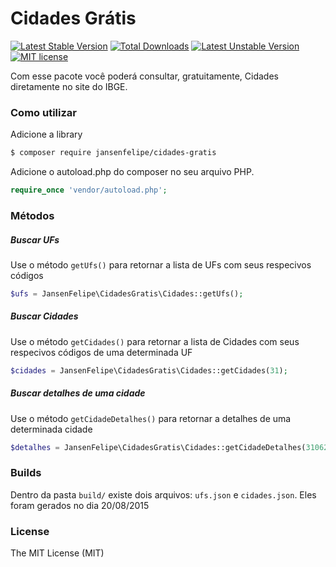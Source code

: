 # Cidades Grátis
[![Latest Stable Version](https://poser.pugx.org/jansenfelipe/cidades-gratis/v/stable.svg)](https://packagist.org/packages/jansenfelipe/cidades-gratis) 
[![Total Downloads](https://poser.pugx.org/jansenfelipe/cidades-gratis/downloads.svg)](https://packagist.org/packages/jansenfelipe/cidades-gratis) 
[![Latest Unstable Version](https://poser.pugx.org/jansenfelipe/cidades-gratis/v/unstable.svg)](https://packagist.org/packages/jansenfelipe/cidades-gratis)
[![MIT license](https://poser.pugx.org/jansenfelipe/nfephp-serialize/license.svg)](http://opensource.org/licenses/MIT)

Com esse pacote você poderá consultar, gratuitamente, Cidades diretamente no site do IBGE.

### Como utilizar

Adicione a library

```sh
$ composer require jansenfelipe/cidades-gratis
```

Adicione o autoload.php do composer no seu arquivo PHP.

```php
require_once 'vendor/autoload.php';  
```

### Métodos

##### Buscar UFs

Use o método `getUfs()` para retornar a lista de UFs com seus respecivos códigos

```php
$ufs = JansenFelipe\CidadesGratis\Cidades::getUfs();
```

##### Buscar Cidades

Use o método `getCidades()` para retornar a lista de Cidades com seus respecivos códigos de uma determinada UF

```php
$cidades = JansenFelipe\CidadesGratis\Cidades::getCidades(31);
```

##### Buscar detalhes de uma cidade

Use o método `getCidadeDetalhes()` para retornar a detalhes de uma determinada cidade

```php
$detalhes = JansenFelipe\CidadesGratis\Cidades::getCidadeDetalhes(310620);
```

### Builds

Dentro da pasta `build/` existe dois arquivos: `ufs.json` e `cidades.json`. Eles foram gerados no dia 20/08/2015

### License

The MIT License (MIT)
